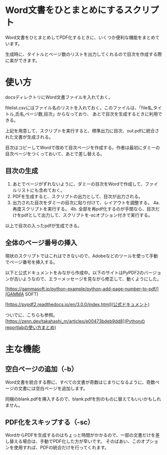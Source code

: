 # Word文書をひとまとめにするスクリプト
Word文書をひとまとめしてPDF化するときに、いくつか便利な機能をまとめています。

生成時に、タイトルとページ数のリストを出力してくれるので目次を作成する際に楽ができます。

# 使い方
docsディレクトリにWord文書ファイルを入れておく。

filelist.csvにはファイル名のリストを入れておく。このファイルは、「file名,タイトル,氏名,ページ数,目次」からなっており、
あとで目次を生成するときに利用できる。

上記を用意して、スクリプトを実行すると、標準出力に目次、out.pdfに統合された文書が生成される。

目次はコピーしてWordで改めて目次ページを作成する。作者は最初にダミーの目次ページをつくっておいて、あとで差し替える。

## 目次の生成
1. あとでページがずれないように、ダミーの目次をWordで作成して、ファイルリストにも含めておく。
2. PDFを生成すると、スクリプトの出力として、目次が出力される。
3. 出力された目次をダミーの目次に貼り付けて、レイアウトを調整する。
4a. 再度スクリプトを実行する。
4b. 全部を再pdf化するのが手間なら、目次だけをpdfとして出力して、スクリプトを-scオプション付きで実行する。

以上で目次の入ったpdfが生成できる。

## 全体のページ番号の挿入
現状のスクリプトではこれはできないので、Adobeなどのツールを使って手動でページ番号を挿入する。

以下と公式ドキュメントをみながら作成中。以下のサイトはPyPDF2のバージョンが古いようなので、エラーメッセージを見ながら修正して、動くようにした。

[https://gammasoft.jp/python-example/python-add-page-number-to-pdf/](GAMMA SOFT)

[https://pypdf2.readthedocs.io/en/3.0.0/index.html](公式ドキュメント)


ついでに、こちらも参照。
[https://zenn.dev/takahashi_m/articles/e00473bdeb9dd8](Pythonのreportlabの使い方まとめ)

# 主な機能
## 空白ページの追加（-b）
Word文書を統合する際に、すべての文書が奇数はじまりになるように、奇数ページの文書には空白ページを追加します。

同梱のblank.pdfを挿入するので、blank.pdfを別のものに替えてもいいかもしれません。

## PDF化をスキップする（-sc）
WordからPDFを生成するのはちょっと時間がかかるので、一部の文書だけを差し替える場合は、手動でPDF化した方が早いです。
そのばあい、このオプションを使用すれば、PDFの統合だけを行ってくれます。

